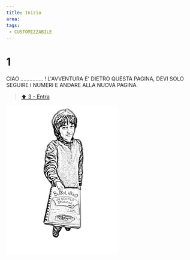 ```yaml
---
title: Inizio
area: 
tags: 
 - CUSTOMIZZABILE 
---
```

# 1
CIAO ............... !
L'AVVENTURA E' DIETRO QUESTA PAGINA, DEVI SOLO SEGUIRE I NUMERI E ANDARE ALLA NUOVA PAGINA.

> [⬆️ 3 - Entra](3-giardino-nord.md)

![foto_inizio](../_assets/preview/foto_inizio.jpg)
